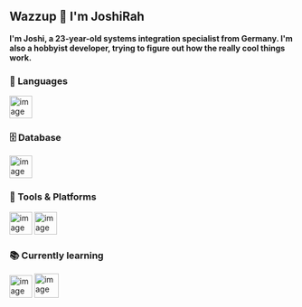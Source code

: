 <h2>Wazzup 👋 I'm JoshiRah</h2>
<p><b>I'm Joshi, a 23-year-old systems integration specialist from Germany. I'm also a hobbyist developer, trying to figure out how the really cool things work.</b></p>
<p>

  <p>
  <h3>🧠 Languages</h3>
  <img height="40"" alt="image" src="https://github.com/user-attachments/assets/869e2dfe-5685-4246-94a5-7d83113dcaf6" />
  </p>

  <p>
  <h3>🗄️ Database</h3>
  <img height="40" alt="image" src="https://github.com/user-attachments/assets/befc25de-fcff-4647-a8b5-15806e6f2ec3" />
  </p>

  <p>
  <h3>🧰 Tools & Platforms</h3>
  <img height="40" alt="image" src="https://github.com/user-attachments/assets/09f48cc7-7217-4cb0-bce7-c385baa91cf4" />
  <img height="40" alt="image" src="https://github.com/user-attachments/assets/dbfaff1c-c42e-4d00-9707-c0d8e8e2c7ad" />

  </p>
  
  <p>
  <h3>📚 Currently learning</h3>
  <img height="40" alt="image" src="https://github.com/user-attachments/assets/811acef1-531a-4ec4-8281-e4bc13445497" />
  <img height="43" alt="image" src="https://github.com/user-attachments/assets/73d9fcb8-1d6b-4333-99e9-690bb93d8537" />

  </p>
</p>
